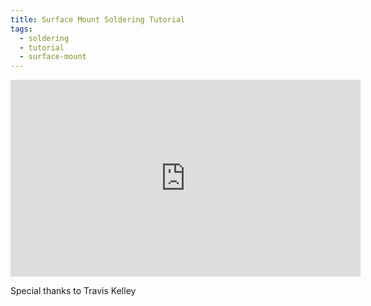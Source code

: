 ```yaml
---
title: Surface Mount Soldering Tutorial
tags: 
  - soldering
  - tutorial
  - surface-mount
---
```


<iframe width="560" height="315" src="https://www.youtube.com/embed/r6oD5bdy6EI" title="YouTube video player" frameborder="0" allow="accelerometer; autoplay; clipboard-write; encrypted-media; gyroscope; picture-in-picture" allowfullscreen></iframe>

Special thanks to Travis Kelley